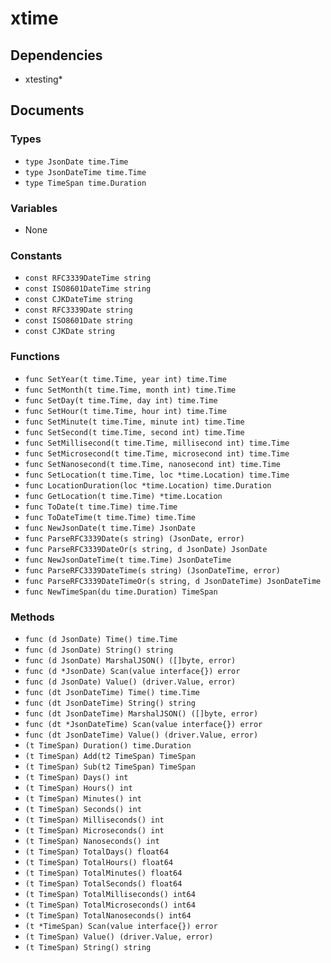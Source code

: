 # xtime

## Dependencies

+ xtesting*

## Documents

### Types

+ `type JsonDate time.Time`
+ `type JsonDateTime time.Time`
+ `type TimeSpan time.Duration`

### Variables

+ None

### Constants

+ `const RFC3339DateTime string`
+ `const ISO8601DateTime string`
+ `const CJKDateTime string`
+ `const RFC3339Date string`
+ `const ISO8601Date string`
+ `const CJKDate string`

### Functions

+ `func SetYear(t time.Time, year int) time.Time`
+ `func SetMonth(t time.Time, month int) time.Time`
+ `func SetDay(t time.Time, day int) time.Time`
+ `func SetHour(t time.Time, hour int) time.Time`
+ `func SetMinute(t time.Time, minute int) time.Time`
+ `func SetSecond(t time.Time, second int) time.Time`
+ `func SetMillisecond(t time.Time, millisecond int) time.Time`
+ `func SetMicrosecond(t time.Time, microsecond int) time.Time`
+ `func SetNanosecond(t time.Time, nanosecond int) time.Time`
+ `func SetLocation(t time.Time, loc *time.Location) time.Time`
+ `func LocationDuration(loc *time.Location) time.Duration`
+ `func GetLocation(t time.Time) *time.Location`
+ `func ToDate(t time.Time) time.Time`
+ `func ToDateTime(t time.Time) time.Time`
+ `func NewJsonDate(t time.Time) JsonDate`
+ `func ParseRFC3339Date(s string) (JsonDate, error)`
+ `func ParseRFC3339DateOr(s string, d JsonDate) JsonDate`
+ `func NewJsonDateTime(t time.Time) JsonDateTime`
+ `func ParseRFC3339DateTime(s string) (JsonDateTime, error)`
+ `func ParseRFC3339DateTimeOr(s string, d JsonDateTime) JsonDateTime`
+ `func NewTimeSpan(du time.Duration) TimeSpan`

### Methods

+ `func (d JsonDate) Time() time.Time`
+ `func (d JsonDate) String() string`
+ `func (d JsonDate) MarshalJSON() ([]byte, error)`
+ `func (d *JsonDate) Scan(value interface{}) error`
+ `func (d JsonDate) Value() (driver.Value, error)`
+ `func (dt JsonDateTime) Time() time.Time`
+ `func (dt JsonDateTime) String() string`
+ `func (dt JsonDateTime) MarshalJSON() ([]byte, error)`
+ `func (dt *JsonDateTime) Scan(value interface{}) error`
+ `func (dt JsonDateTime) Value() (driver.Value, error)`
+ `(t TimeSpan) Duration() time.Duration`
+ `(t TimeSpan) Add(t2 TimeSpan) TimeSpan`
+ `(t TimeSpan) Sub(t2 TimeSpan) TimeSpan`
+ `(t TimeSpan) Days() int`
+ `(t TimeSpan) Hours() int`
+ `(t TimeSpan) Minutes() int`
+ `(t TimeSpan) Seconds() int`
+ `(t TimeSpan) Milliseconds() int`
+ `(t TimeSpan) Microseconds() int`
+ `(t TimeSpan) Nanoseconds() int`
+ `(t TimeSpan) TotalDays() float64`
+ `(t TimeSpan) TotalHours() float64`
+ `(t TimeSpan) TotalMinutes() float64`
+ `(t TimeSpan) TotalSeconds() float64`
+ `(t TimeSpan) TotalMilliseconds() int64`
+ `(t TimeSpan) TotalMicroseconds() int64`
+ `(t TimeSpan) TotalNanoseconds() int64`
+ `(t *TimeSpan) Scan(value interface{}) error`
+ `(t TimeSpan) Value() (driver.Value, error)`
+ `(t TimeSpan) String() string`
